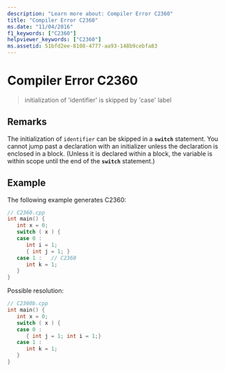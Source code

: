 ```yaml
---
description: "Learn more about: Compiler Error C2360"
title: "Compiler Error C2360"
ms.date: "11/04/2016"
f1_keywords: ["C2360"]
helpviewer_keywords: ["C2360"]
ms.assetid: 51bfd2ee-8108-4777-aa93-148b9cebfa83
---
```

# Compiler Error C2360

> initialization of 'identifier' is skipped by 'case' label

## Remarks

The initialization of `identifier` can be skipped in a **`switch`** statement. You cannot jump past a declaration with an initializer unless the declaration is enclosed in a block. (Unless it is declared within a block, the variable is within scope until the end of the **`switch`** statement.)

## Example

The following example generates C2360:

```cpp
// C2360.cpp
int main() {
   int x = 0;
   switch ( x ) {
   case 0 :
      int i = 1;
      { int j = 1; }
   case 1 :   // C2360
      int k = 1;
   }
}
```

Possible resolution:

```cpp
// C2360b.cpp
int main() {
   int x = 0;
   switch ( x ) {
   case 0 :
      { int j = 1; int i = 1;}
   case 1 :
      int k = 1;
   }
}
```
